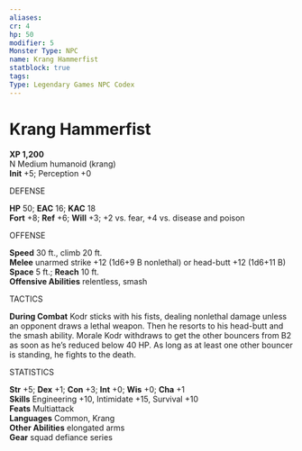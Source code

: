 ```yaml
---
aliases: 
cr: 4
hp: 50
modifier: 5
Monster Type: NPC
name: Krang Hammerfist
statblock: true
tags: 
Type: Legendary Games NPC Codex
---
```


# Krang Hammerfist

**XP 1,200**  
N Medium humanoid (krang)  
**Init** +5; Perception +0

DEFENSE

**HP** 50; **EAC** 16; **KAC** 18  
**Fort** +8; **Ref** +6; **Will** +3; +2 vs. fear, +4 vs. disease and poison

OFFENSE

**Speed** 30 ft., climb 20 ft.  
**Melee** unarmed strike +12 (1d6+9 B nonlethal) or head-butt +12 (1d6+11 B)  
**Space** 5 ft.; **Reach** 10 ft.  
**Offensive Abilities** relentless, smash

TACTICS

**During Combat** Kodr sticks with his fists, dealing nonlethal damage unless an opponent draws a lethal weapon. Then he resorts to his head-butt and the smash ability. Morale Kodr withdraws to get the other bouncers from B2 as soon as he’s reduced below 40 HP. As long as at least one other bouncer is standing, he fights to the death.

STATISTICS

**Str** +5; **Dex** +1; **Con** +3; **Int** +0; **Wis** +0; **Cha** +1  
**Skills** Engineering +10, Intimidate +15, Survival +10  
**Feats** Multiattack  
**Languages** Common, Krang  
**Other Abilities** elongated arms  
**Gear** squad defiance series

